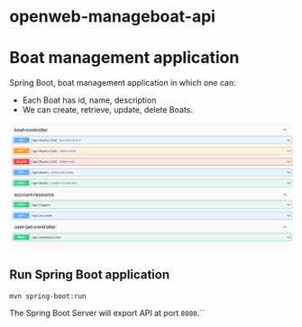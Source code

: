 # openweb-manageboat-api
# Boat management application

Spring Boot, boat management application in which one can:
- Each Boat has id, name, description
- We can create, retrieve, update, delete Boats.

![Open api swagger](https://github.com/salahOuar/openweb-manageboat-api/blob/main/src/main/resources/static/swagger.png)

## Run Spring Boot application
```
mvn spring-boot:run
```
The Spring Boot Server will export API at port `8080`.``